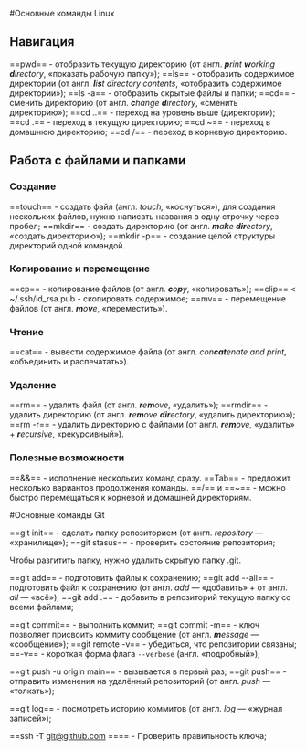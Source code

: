 #Основные команды Linux

## Навигация

==pwd== - отобразить текущую директорию (от англ. _**p**rint **w**orking **d**irectory_, «показать рабочую папку»);
==ls== - отобразить содержимое директории (от англ. _**l**i**s**t directory contents_, «отобразить содержимое директории»);
==ls -a== - отобразить скрытые файлы и папки;
==cd== - сменить директорию (от англ. _**c**hange **d**irectory_, «сменить директорию»);
==cd ..== - переход на уровень выше (директории);
==cd .== - переход в текущую директорию;
==cd ~== - переход в домашнюю директорию;
==cd /== - переход в корневую директорию.

## Работа с файлами и папками
### Создание

==touch== - создать файл (англ. _touch,_ «коснуться»), для создания нескольких файлов, нужно написать названия в одну строчку через пробел;
==mkdir== - создать директорию (от англ. _**m**a**k**e **dir**ectory_, «создать директорию»);
==mkdir -p== - создание целой структуры директорий одной командой.

### Копирование и перемещение

==cp== - копирование файлов (от англ. _**c**o**p**y_, «копировать»);
==clip== < ~/.ssh/id_rsa.pub - скопировать содержимое;
==mv== - перемещение файлов (от англ. _**m**o**v**e_, «переместить»).

### Чтение
==cat== - вывести содержимое файла (от англ. _con**cat**enate and print_, «объединить и распечатать»).

### Удаление

==rm== - удалить файл (от англ. _**r**e**m**ove_, «удалить»);
==rmdir== - удалить директорию (от англ. _**r**e**m**ove **dir**ectory_, «удалить директорию»);
==rm -r== - удалить директорию с файлами (от англ. _**r**e**m**ove,_ «удалить» + _**r**ecursive_, «рекурсивный»).

### Полезные возможности

==&&== - исполнение нескольких команд сразу.
==Tab== - предложит несколько вариантов продолжения команды.
==/== и ==~== - можно быстро перемещаться к корневой и домашней директориям.

#Основные команды Git

==git init== - сделать папку репозиторием (от англ. _repository_ — «хранилище»);
==git stasus== - проверить состояние репозитория;

Чтобы разгитить папку, нужно удалить скрытую папку .git.

==git add== - подготовить файлы к сохранению;
==git add --all== - подготовить файл к сохранению (от англ. _add_ — «добавить» + от англ. _all_ — «всё»);
==git add .== - добавить в репозиторий текущую папку со всеми файлами;

==git commit== - выполнить коммит;
==git commit -m== - ключ позволяет присвоить коммиту сообщение (от англ. _**m**essage_ — «сообщение»);
==git remote -v== - убедиться, что репозитории связаны;
==-v== - короткая форма флага `--verbose` (англ. «подробный»);

==git push -u origin main== - вызывается в первый раз;
==git push== - отправить изменения на удалённый репозиторий (от англ. _push_ — «толкать»);

==git log== - посмотреть историю коммитов (от англ. _log_ — «журнал записей»);

==ssh -T git@github.com ==== - Проверить правильность ключа;

